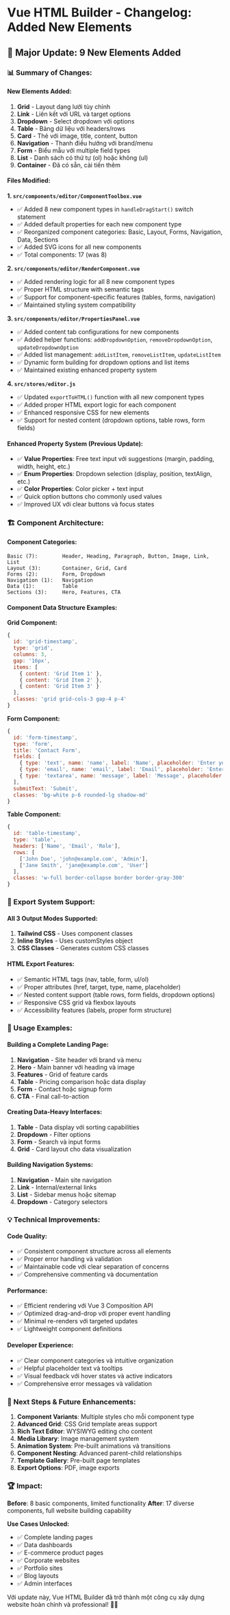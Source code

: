 # Vue HTML Builder - Changelog: Added New Elements

## 🎉 **Major Update: 9 New Elements Added**

### **📊 Summary of Changes:**

#### **New Elements Added:**
1. **Grid** - Layout dạng lưới tùy chỉnh
2. **Link** - Liên kết với URL và target options  
3. **Dropdown** - Select dropdown với options
4. **Table** - Bảng dữ liệu với headers/rows
5. **Card** - Thẻ với image, title, content, button
6. **Navigation** - Thanh điều hướng với brand/menu
7. **Form** - Biểu mẫu với multiple field types
8. **List** - Danh sách có thứ tự (ol) hoặc không (ul)
9. **Container** - Đã có sẵn, cải tiến thêm

#### **Files Modified:**

**1. `src/components/editor/ComponentToolbox.vue`**
- ✅ Added 8 new component types in `handleDragStart()` switch statement
- ✅ Added default properties for each new component type
- ✅ Reorganized component categories: Basic, Layout, Forms, Navigation, Data, Sections
- ✅ Added SVG icons for all new components
- ✅ Total components: 17 (was 8)

**2. `src/components/editor/RenderComponent.vue`**
- ✅ Added rendering logic for all 8 new component types
- ✅ Proper HTML structure with semantic tags
- ✅ Support for component-specific features (tables, forms, navigation)
- ✅ Maintained styling system compatibility

**3. `src/components/editor/PropertiesPanel.vue`**
- ✅ Added content tab configurations for new components
- ✅ Added helper functions: `addDropdownOption`, `removeDropdownOption`, `updateDropdownOption`
- ✅ Added list management: `addListItem`, `removeListItem`, `updateListItem`
- ✅ Dynamic form building for dropdown options and list items
- ✅ Maintained existing enhanced property system

**4. `src/stores/editor.js`**
- ✅ Updated `exportToHTML()` function with all new component types
- ✅ Added proper HTML export logic for each component
- ✅ Enhanced responsive CSS for new elements
- ✅ Support for nested content (dropdown options, table rows, form fields)

#### **Enhanced Property System (Previous Update):**
- ✅ **Value Properties**: Free text input với suggestions (margin, padding, width, height, etc.)
- ✅ **Enum Properties**: Dropdown selection (display, position, textAlign, etc.)
- ✅ **Color Properties**: Color picker + text input
- ✅ Quick option buttons cho commonly used values
- ✅ Improved UX với clear buttons và focus states

### **🏗️ Component Architecture:**

#### **Component Categories:**
```
Basic (7):        Header, Heading, Paragraph, Button, Image, Link, List
Layout (3):       Container, Grid, Card  
Forms (2):        Form, Dropdown
Navigation (1):   Navigation
Data (1):         Table
Sections (3):     Hero, Features, CTA
```

#### **Component Data Structure Examples:**

**Grid Component:**
```javascript
{
  id: 'grid-timestamp',
  type: 'grid',
  columns: 3,
  gap: '16px',
  items: [
    { content: 'Grid Item 1' },
    { content: 'Grid Item 2' },
    { content: 'Grid Item 3' }
  ],
  classes: 'grid grid-cols-3 gap-4 p-4'
}
```

**Form Component:**
```javascript
{
  id: 'form-timestamp',
  type: 'form',
  title: 'Contact Form',
  fields: [
    { type: 'text', name: 'name', label: 'Name', placeholder: 'Enter your name' },
    { type: 'email', name: 'email', label: 'Email', placeholder: 'Enter your email' },
    { type: 'textarea', name: 'message', label: 'Message', placeholder: 'Enter your message' }
  ],
  submitText: 'Submit',
  classes: 'bg-white p-6 rounded-lg shadow-md'
}
```

**Table Component:**
```javascript
{
  id: 'table-timestamp',
  type: 'table',
  headers: ['Name', 'Email', 'Role'],
  rows: [
    ['John Doe', 'john@example.com', 'Admin'],
    ['Jane Smith', 'jane@example.com', 'User']
  ],
  classes: 'w-full border-collapse border border-gray-300'
}
```

### **🎨 Export System Support:**

#### **All 3 Output Modes Supported:**
1. **Tailwind CSS** - Uses component classes
2. **Inline Styles** - Uses customStyles object  
3. **CSS Classes** - Generates custom CSS classes

#### **HTML Export Features:**
- ✅ Semantic HTML tags (nav, table, form, ul/ol)
- ✅ Proper attributes (href, target, type, name, placeholder)
- ✅ Nested content support (table rows, form fields, dropdown options)
- ✅ Responsive CSS grid và flexbox layouts
- ✅ Accessibility features (labels, proper form structure)

### **🚀 Usage Examples:**

#### **Building a Complete Landing Page:**
1. **Navigation** - Site header với brand và menu
2. **Hero** - Main banner với heading và image  
3. **Features** - Grid of feature cards
4. **Table** - Pricing comparison hoặc data display
5. **Form** - Contact hoặc signup form
6. **CTA** - Final call-to-action

#### **Creating Data-Heavy Interfaces:**
1. **Table** - Data display với sorting capabilities
2. **Dropdown** - Filter options
3. **Form** - Search và input forms
4. **Grid** - Card layout cho data visualization

#### **Building Navigation Systems:**
1. **Navigation** - Main site navigation
2. **Link** - Internal/external links
3. **List** - Sidebar menus hoặc sitemap
4. **Dropdown** - Category selectors

### **💡 Technical Improvements:**

#### **Code Quality:**
- ✅ Consistent component structure across all elements
- ✅ Proper error handling và validation
- ✅ Maintainable code với clear separation of concerns
- ✅ Comprehensive commenting và documentation

#### **Performance:**
- ✅ Efficient rendering với Vue 3 Composition API
- ✅ Optimized drag-and-drop với proper event handling
- ✅ Minimal re-renders với targeted updates
- ✅ Lightweight component definitions

#### **Developer Experience:**
- ✅ Clear component categories và intuitive organization
- ✅ Helpful placeholder text và tooltips
- ✅ Visual feedback với hover states và active indicators
- ✅ Comprehensive error messages và validation

### **🎯 Next Steps & Future Enhancements:**

1. **Component Variants**: Multiple styles cho mỗi component type
2. **Advanced Grid**: CSS Grid template areas support
3. **Rich Text Editor**: WYSIWYG editing cho content
4. **Media Library**: Image management system
5. **Animation System**: Pre-built animations và transitions
6. **Component Nesting**: Advanced parent-child relationships
7. **Template Gallery**: Pre-built page templates
8. **Export Options**: PDF, image exports

### **🏆 Impact:**

**Before**: 8 basic components, limited functionality
**After**: 17 diverse components, full website building capability

**Use Cases Unlocked:**
- ✅ Complete landing pages
- ✅ Data dashboards  
- ✅ E-commerce product pages
- ✅ Corporate websites
- ✅ Portfolio sites
- ✅ Blog layouts
- ✅ Admin interfaces

Với update này, Vue HTML Builder đã trở thành một công cụ xây dựng website hoàn chỉnh và professional! 🚀✨

